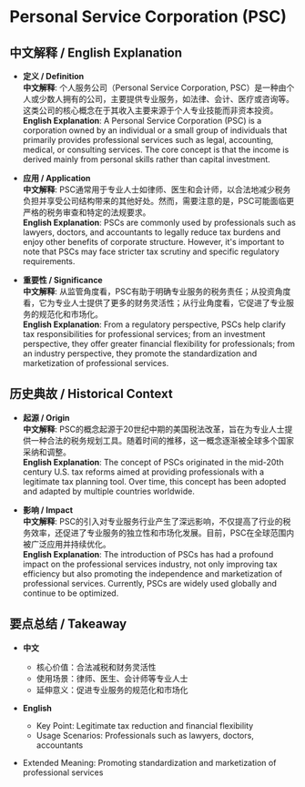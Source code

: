 # Personal Service Corporation (PSC)

## 中文解释 / English Explanation

* **定义 / Definition**  
  **中文解释**: 个人服务公司（Personal Service Corporation, PSC）是一种由个人或少数人拥有的公司，主要提供专业服务，如法律、会计、医疗或咨询等。这类公司的核心概念在于其收入主要来源于个人专业技能而非资本投资。  
  **English Explanation**: A Personal Service Corporation (PSC) is a corporation owned by an individual or a small group of individuals that primarily provides professional services such as legal, accounting, medical, or consulting services. The core concept is that the income is derived mainly from personal skills rather than capital investment.

* **应用 / Application**  
  **中文解释**: PSC通常用于专业人士如律师、医生和会计师，以合法地减少税务负担并享受公司结构带来的其他好处。然而，需要注意的是，PSC可能面临更严格的税务审查和特定的法规要求。  
  **English Explanation**: PSCs are commonly used by professionals such as lawyers, doctors, and accountants to legally reduce tax burdens and enjoy other benefits of corporate structure. However, it's important to note that PSCs may face stricter tax scrutiny and specific regulatory requirements.

* **重要性 / Significance**  
  **中文解释**: 从监管角度看，PSC有助于明确专业服务的税务责任；从投资角度看，它为专业人士提供了更多的财务灵活性；从行业角度看，它促进了专业服务的规范化和市场化。  
  **English Explanation**: From a regulatory perspective, PSCs help clarify tax responsibilities for professional services; from an investment perspective, they offer greater financial flexibility for professionals; from an industry perspective, they promote the standardization and marketization of professional services.

## 历史典故 / Historical Context

* **起源 / Origin**  
  **中文解释**: PSC的概念起源于20世纪中期的美国税法改革，旨在为专业人士提供一种合法的税务规划工具。随着时间的推移，这一概念逐渐被全球多个国家采纳和调整。  
  **English Explanation**: The concept of PSCs originated in the mid-20th century U.S. tax reforms aimed at providing professionals with a legitimate tax planning tool. Over time, this concept has been adopted and adapted by multiple countries worldwide.

* **影响 / Impact**  
  **中文解释**: PSC的引入对专业服务行业产生了深远影响，不仅提高了行业的税务效率，还促进了专业服务的独立性和市场化发展。目前，PSC在全球范围内被广泛应用并持续优化。  
  **English Explanation**: The introduction of PSCs has had a profound impact on the professional services industry, not only improving tax efficiency but also promoting the independence and marketization of professional services. Currently, PSCs are widely used globally and continue to be optimized.

## 要点总结 / Takeaway

* **中文**  
  - 核心价值：合法减税和财务灵活性
  - 使用场景：律师、医生、会计师等专业人士
  - 延伸意义：促进专业服务的规范化和市场化

* **English**  
  - Key Point: Legitimate tax reduction and financial flexibility
  - Usage Scenarios: Professionals such as lawyers, doctors, accountants
- Extended Meaning: Promoting standardization and marketization of professional services